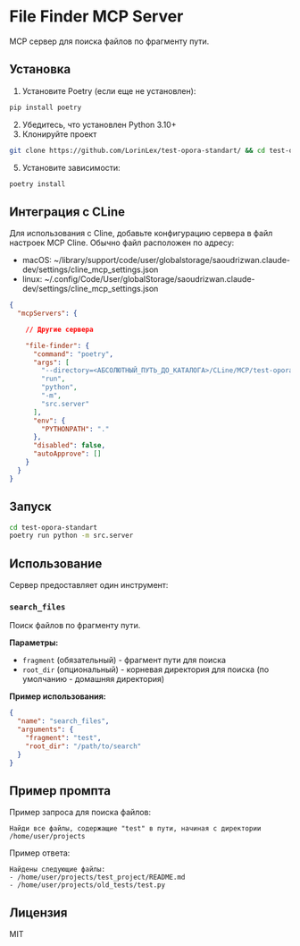 # File Finder MCP Server

MCP сервер для поиска файлов по фрагменту пути.

## Установка

1. Установите Poetry (если еще не установлен):

```bash
pip install poetry
```

2. Убедитесь, что установлен Python 3.10+
3. Клонируйте проект
```bash
git clone https://github.com/LorinLex/test-opora-standart/ && cd test-opora-standart
```
5. Установите зависимости:

```bash
poetry install
```

## Интеграция с CLine

Для использования с Cline, добавьте конфигурацию сервера в файл настроек MCP Cline.
Обычно файл расположен по адресу:

- macOS: ~/library/support/code/user/globalstorage/saoudrizwan.claude-dev/settings/cline_mcp_settings.json
- linux: ~/.config/Code/User/globalStorage/saoudrizwan.claude-dev/settings/cline_mcp_settings.json


```json
{
  "mcpServers": {

    // Другие сервера

    "file-finder": {
      "command": "poetry",
      "args": [
        "--directory=<АБСОЛЮТНЫЙ_ПУТЬ_ДО_КАТАЛОГА>/CLine/MCP/test-opora-standart/",
        "run",
        "python",
        "-m",
        "src.server"
      ],
      "env": {
        "PYTHONPATH": "."
      },
      "disabled": false,
      "autoApprove": []
    }
  }
}
```

## Запуск

```bash
cd test-opora-standart
poetry run python -m src.server
```

## Использование

Сервер предоставляет один инструмент:

### `search_files`

Поиск файлов по фрагменту пути.

**Параметры:**
- `fragment` (обязательный) - фрагмент пути для поиска
- `root_dir` (опциональный) - корневая директория для поиска (по умолчанию - домашняя директория)

**Пример использования:**

```json
{
  "name": "search_files",
  "arguments": {
    "fragment": "test",
    "root_dir": "/path/to/search"
  }
}
```

## Пример промпта

Пример запроса для поиска файлов:

```
Найди все файлы, содержащие "test" в пути, начиная с директории /home/user/projects
```

Пример ответа:

```
Найдены следующие файлы:
- /home/user/projects/test_project/README.md
- /home/user/projects/old_tests/test.py
```

## Лицензия

MIT
